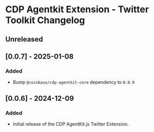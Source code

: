 # CDP Agentkit Extension - Twitter Toolkit Changelog

## Unreleased

## [0.0.7] - 2025-01-08

### Added
- Bump `@coinbase/cdp-agentkit-core` dependency to `0.0.9`

## [0.0.6] - 2024-12-09

### Added

- Initial release of the CDP AgentKit.js Twitter Extension.
